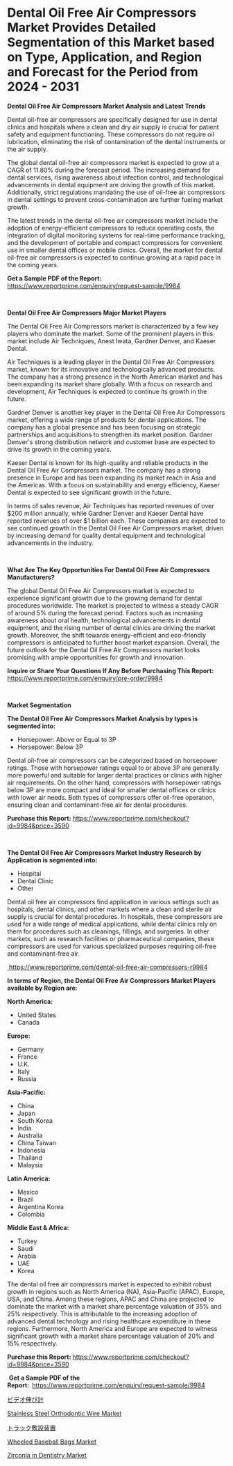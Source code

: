 <p><h1>Dental Oil Free Air Compressors Market Provides Detailed Segmentation of this Market based on Type, Application, and Region and Forecast for the Period from 2024 - 2031</h1></p><p><strong>Dental Oil Free Air Compressors Market Analysis and Latest Trends</strong></p>
<p><p>Dental oil-free air compressors are specifically designed for use in dental clinics and hospitals where a clean and dry air supply is crucial for patient safety and equipment functioning. These compressors do not require oil lubrication, eliminating the risk of contamination of the dental instruments or the air supply.</p><p>The global dental oil-free air compressors market is expected to grow at a CAGR of 11.80% during the forecast period. The increasing demand for dental services, rising awareness about infection control, and technological advancements in dental equipment are driving the growth of this market. Additionally, strict regulations mandating the use of oil-free air compressors in dental settings to prevent cross-contamination are further fueling market growth.</p><p>The latest trends in the dental oil-free air compressors market include the adoption of energy-efficient compressors to reduce operating costs, the integration of digital monitoring systems for real-time performance tracking, and the development of portable and compact compressors for convenient use in smaller dental offices or mobile clinics. Overall, the market for dental oil-free air compressors is expected to continue growing at a rapid pace in the coming years.</p></p>
<p><strong>Get a Sample PDF of the Report:&nbsp;</strong> <a href="https://www.reportprime.com/enquiry/request-sample/9984">https://www.reportprime.com/enquiry/request-sample/9984</a></p>
<p>&nbsp;</p>
<p><strong>Dental Oil Free Air Compressors Major Market Players</strong></p>
<p><p>The Dental Oil Free Air Compressors market is characterized by a few key players who dominate the market. Some of the prominent players in this market include Air Techniques, Anest Iwata, Gardner Denver, and Kaeser Dental.</p><p>Air Techniques is a leading player in the Dental Oil Free Air Compressors market, known for its innovative and technologically advanced products. The company has a strong presence in the North American market and has been expanding its market share globally. With a focus on research and development, Air Techniques is expected to continue its growth in the future.</p><p>Gardner Denver is another key player in the Dental Oil Free Air Compressors market, offering a wide range of products for dental applications. The company has a global presence and has been focusing on strategic partnerships and acquisitions to strengthen its market position. Gardner Denver's strong distribution network and customer base are expected to drive its growth in the coming years.</p><p>Kaeser Dental is known for its high-quality and reliable products in the Dental Oil Free Air Compressors market. The company has a strong presence in Europe and has been expanding its market reach in Asia and the Americas. With a focus on sustainability and energy efficiency, Kaeser Dental is expected to see significant growth in the future.</p><p>In terms of sales revenue, Air Techniques has reported revenues of over $200 million annually, while Gardner Denver and Kaeser Dental have reported revenues of over $1 billion each. These companies are expected to see continued growth in the Dental Oil Free Air Compressors market, driven by increasing demand for quality dental equipment and technological advancements in the industry.</p></p>
<p>&nbsp;</p>
<p><strong>What Are The Key Opportunities For Dental Oil Free Air Compressors Manufacturers?</strong></p>
<p><p>The global Dental Oil Free Air Compressors market is expected to experience significant growth due to the growing demand for dental procedures worldwide. The market is projected to witness a steady CAGR of around 5% during the forecast period. Factors such as increasing awareness about oral health, technological advancements in dental equipment, and the rising number of dental clinics are driving the market growth. Moreover, the shift towards energy-efficient and eco-friendly compressors is anticipated to further boost market expansion. Overall, the future outlook for the Dental Oil Free Air Compressors market looks promising with ample opportunities for growth and innovation.</p></p>
<p><strong>Inquire or Share Your Questions If Any Before Purchasing This Report:</strong> <a href="https://www.reportprime.com/enquiry/pre-order/9984">https://www.reportprime.com/enquiry/pre-order/9984</a></p>
<p>&nbsp;</p>
<p><strong>Market Segmentation</strong></p>
<p><strong>The Dental Oil Free Air Compressors Market Analysis by types is segmented into:</strong></p>
<p><ul><li>Horsepower: Above or Equal to 3P</li><li>Horsepower: Below 3P</li></ul></p>
<p><p>Dental oil-free air compressors can be categorized based on horsepower ratings. Those with horsepower ratings equal to or above 3P are generally more powerful and suitable for larger dental practices or clinics with higher air requirements. On the other hand, compressors with horsepower ratings below 3P are more compact and ideal for smaller dental offices or clinics with lower air needs. Both types of compressors offer oil-free operation, ensuring clean and contaminant-free air for dental procedures.</p></p>
<p><strong>Purchase this Report:&nbsp;</strong><a href="https://www.reportprime.com/checkout?id=9984&price=3590">https://www.reportprime.com/checkout?id=9984&price=3590</a></p>
<p>&nbsp;</p>
<p><strong>The Dental Oil Free Air Compressors Market Industry Research by Application is segmented into:</strong></p>
<p><ul><li>Hospital</li><li>Dental Clinic</li><li>Other</li></ul></p>
<p><p>Dental oil free air compressors find application in various settings such as hospitals, dental clinics, and other markets where a clean and sterile air supply is crucial for dental procedures. In hospitals, these compressors are used for a wide range of medical applications, while dental clinics rely on them for procedures such as cleanings, fillings, and surgeries. In other markets, such as research facilities or pharmaceutical companies, these compressors are used for various specialized purposes requiring oil-free and contaminant-free air.</p></p>
<p><a href="https://www.reportprime.com/dental-oil-free-air-compressors-r9984">&nbsp;https://www.reportprime.com/dental-oil-free-air-compressors-r9984</a></p>
<p><strong>In terms of Region, the Dental Oil Free Air Compressors Market Players available by Region are:</strong></p>
<p>
    <p> <strong> North America: </strong>
        <ul>
            <li>United States</li>
            <li>Canada</li>
        </ul>
        </p> 
    <p> <strong> Europe: </strong>
        <ul>
            <li>Germany</li>
            <li>France</li>
            <li>U.K.</li>
            <li>Italy</li>
            <li>Russia</li>
        </ul>
        </p> 
    <p> <strong> Asia-Pacific: </strong>
        <ul>
            <li>China</li>
            <li>Japan</li>
            <li>South Korea</li>
            <li>India</li>
            <li>Australia</li>
            <li>China Taiwan</li>
            <li>Indonesia</li>
            <li>Thailand</li>
            <li>Malaysia</li>
        </ul>
        </p> 
    <p> <strong> Latin America: </strong>
        <ul>
            <li>Mexico</li>
            <li>Brazil</li>
            <li>Argentina Korea</li>
            <li>Colombia</li>
        </ul>
        </p> 
    <p> <strong> Middle East & Africa: </strong>
        <ul>
            <li>Turkey</li>
            <li>Saudi</li>
            <li>Arabia</li>
            <li>UAE</li>
            <li>Korea</li>
        </ul>
    </p>
    </p>
<p><p>The dental oil free air compressors market is expected to exhibit robust growth in regions such as North America (NA), Asia-Pacific (APAC), Europe, USA, and China. Among these regions, APAC and China are projected to dominate the market with a market share percentage valuation of 35% and 25% respectively. This is attributable to the increasing adoption of advanced dental technology and rising healthcare expenditure in these regions. Furthermore, North America and Europe are expected to witness significant growth with a market share percentage valuation of 20% and 15% respectively.</p></p>
<p><strong>Purchase this Report: </strong><a href="https://www.reportprime.com/checkout?id=9984&price=3590">https://www.reportprime.com/checkout?id=9984&price=3590</a></p>
<p>&nbsp;<strong>Get a Sample PDF of the Report:&nbsp;&nbsp;</strong><a href="https://www.reportprime.com/enquiry/request-sample/9984">https://www.reportprime.com/enquiry/request-sample/9984</a></p>
<p><strong></strong></p>
<p><p><a href="https://github.com/leigh4852023/Market-Research-Report-List-1/blob/main/732941679097.md">ビデオ伸び計</a></p><p><a href="https://github.com/ruddyyedelwadw/Market-Research-Report-List-2/blob/main/stainless-steel-orthodontic-wire-market.md">Stainless Steel Orthodontic Wire Market</a></p><p><a href="https://github.com/alyle7648/Market-Research-Report-List-1/blob/main/486348479096.md">トラック敷設装置</a></p><p><a href="https://issuu.com/reportprime-2/docs/wheeled-baseball-bags-market-size-2030.pptx">Wheeled Baseball Bags Market</a></p><p><a href="https://github.com/lorenzaSchmeler/Market-Research-Report-List-1/blob/main/zirconia-in-dentistry-market.md">Zirconia in Dentistry Market</a></p></p>